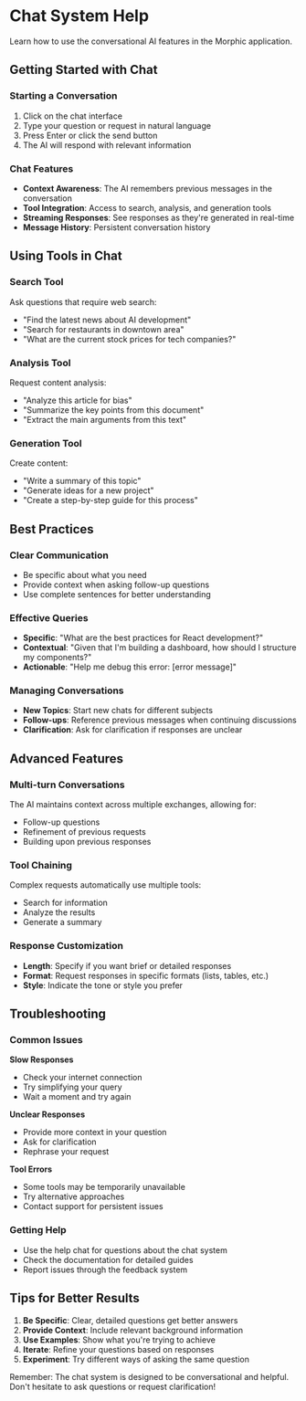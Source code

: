 # Chat System Help

Learn how to use the conversational AI features in the Morphic application.

## Getting Started with Chat

### Starting a Conversation
1. Click on the chat interface
2. Type your question or request in natural language
3. Press Enter or click the send button
4. The AI will respond with relevant information

### Chat Features
- **Context Awareness**: The AI remembers previous messages in the conversation
- **Tool Integration**: Access to search, analysis, and generation tools
- **Streaming Responses**: See responses as they're generated in real-time
- **Message History**: Persistent conversation history

## Using Tools in Chat

### Search Tool
Ask questions that require web search:
- "Find the latest news about AI development"
- "Search for restaurants in downtown area"
- "What are the current stock prices for tech companies?"

### Analysis Tool
Request content analysis:
- "Analyze this article for bias"
- "Summarize the key points from this document"
- "Extract the main arguments from this text"

### Generation Tool
Create content:
- "Write a summary of this topic"
- "Generate ideas for a new project"
- "Create a step-by-step guide for this process"

## Best Practices

### Clear Communication
- Be specific about what you need
- Provide context when asking follow-up questions
- Use complete sentences for better understanding

### Effective Queries
- **Specific**: "What are the best practices for React development?"
- **Contextual**: "Given that I'm building a dashboard, how should I structure my components?"
- **Actionable**: "Help me debug this error: [error message]"

### Managing Conversations
- **New Topics**: Start new chats for different subjects
- **Follow-ups**: Reference previous messages when continuing discussions
- **Clarification**: Ask for clarification if responses are unclear

## Advanced Features

### Multi-turn Conversations
The AI maintains context across multiple exchanges, allowing for:
- Follow-up questions
- Refinement of previous requests
- Building upon previous responses

### Tool Chaining
Complex requests automatically use multiple tools:
- Search for information
- Analyze the results
- Generate a summary

### Response Customization
- **Length**: Specify if you want brief or detailed responses
- **Format**: Request responses in specific formats (lists, tables, etc.)
- **Style**: Indicate the tone or style you prefer

## Troubleshooting

### Common Issues
**Slow Responses**
- Check your internet connection
- Try simplifying your query
- Wait a moment and try again

**Unclear Responses**
- Provide more context in your question
- Ask for clarification
- Rephrase your request

**Tool Errors**
- Some tools may be temporarily unavailable
- Try alternative approaches
- Contact support for persistent issues

### Getting Help
- Use the help chat for questions about the chat system
- Check the documentation for detailed guides
- Report issues through the feedback system

## Tips for Better Results

1. **Be Specific**: Clear, detailed questions get better answers
2. **Provide Context**: Include relevant background information
3. **Use Examples**: Show what you're trying to achieve
4. **Iterate**: Refine your questions based on responses
5. **Experiment**: Try different ways of asking the same question

Remember: The chat system is designed to be conversational and helpful. Don't hesitate to ask questions or request clarification!